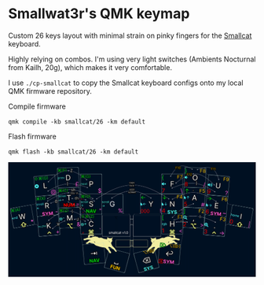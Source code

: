 # Smallwat3r's QMK keymap

Custom 26 keys layout with minimal strain on pinky fingers for the [Smallcat](https://github.com/smallwat3r/smallcat) keyboard.

Highly relying on combos. I'm using very light switches (Ambients Nocturnal from Kailh, 20g), which makes it very comfortable.

I use `./cp-smallcat` to copy the Smallcat keyboard configs onto my local QMK firmware repository.

Compile firmware
```
qmk compile -kb smallcat/26 -km default 
```

Flash firmware
```
qmk flash -kb smallcat/26 -km default 
```

![keymap](./images/keymap.png)
